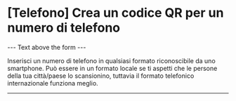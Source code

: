 <h1>[Telefono] Crea un codice QR per un numero di telefono</h1>

--- Text above the form ---

<p class="hint smfm-hint">Inserisci un numero di telefono in qualsiasi formato riconoscibile da uno smartphone. Può essere in un formato locale se ti aspetti che le persone della tua città/paese lo scansionino, tuttavia il formato telefonico internazionale funziona meglio.</p>

----------
